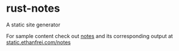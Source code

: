 # rust-notes
A static site generator

For sample content check out [notes](https://github.com/freiguy1/notes) and its corresponding output at [static.ethanfrei.com/notes](http://static.ethanfrei.com/notes)
